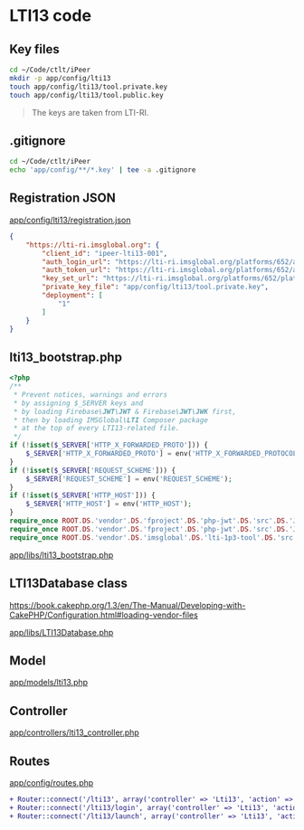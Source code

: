 # LTI13 code

## Key files

```bash
cd ~/Code/ctlt/iPeer
mkdir -p app/config/lti13
touch app/config/lti13/tool.private.key
touch app/config/lti13/tool.public.key
```

> The keys are taken from LTI-RI.

## .gitignore

```bash
cd ~/Code/ctlt/iPeer
echo 'app/config/**/*.key' | tee -a .gitignore
```

## Registration JSON

[app/config/lti13/registration.json](app/config/lti13/registration.json)

```json
{
    "https://lti-ri.imsglobal.org": {
        "client_id": "ipeer-lti13-001",
        "auth_login_url": "https://lti-ri.imsglobal.org/platforms/652/authorizations/new",
        "auth_token_url": "https://lti-ri.imsglobal.org/platforms/652/access_tokens",
        "key_set_url": "https://lti-ri.imsglobal.org/platforms/652/platform_keys/654.json",
        "private_key_file": "app/config/lti13/tool.private.key",
        "deployment": [
            "1"
        ]
    }
}
```

## lti13_bootstrap.php

```php
<?php
/**
 * Prevent notices, warnings and errors
 * by assigning $_SERVER keys and
 * by loading Firebase\JWT\JWT & Firebase\JWT\JWK first,
 * then by loading IMSGlobal\LTI Composer package
 * at the top of every LTI13-related file.
 */
if (!isset($_SERVER['HTTP_X_FORWARDED_PROTO'])) {
    $_SERVER['HTTP_X_FORWARDED_PROTO'] = env('HTTP_X_FORWARDED_PROTOCOL');
}
if (!isset($_SERVER['REQUEST_SCHEME'])) {
    $_SERVER['REQUEST_SCHEME'] = env('REQUEST_SCHEME');
}
if (!isset($_SERVER['HTTP_HOST'])) {
    $_SERVER['HTTP_HOST'] = env('HTTP_HOST');
}
require_once ROOT.DS.'vendor'.DS.'fproject'.DS.'php-jwt'.DS.'src'.DS.'JWT.php';
require_once ROOT.DS.'vendor'.DS.'fproject'.DS.'php-jwt'.DS.'src'.DS.'JWK.php';
require_once ROOT.DS.'vendor'.DS.'imsglobal'.DS.'lti-1p3-tool'.DS.'src'.DS.'lti'.DS.'lti.php';
```

[app/libs/lti13_bootstrap.php](app/libs/lti13_bootstrap.php)

## LTI13Database class

<https://book.cakephp.org/1.3/en/The-Manual/Developing-with-CakePHP/Configuration.html#loading-vendor-files>

[app/libs/LTI13Database.php](app/libs/LTI13Database.php)

## Model

[app/models/lti13.php](app/models/lti13.php)

## Controller

[app/controllers/lti13_controller.php](app/controllers/lti13_controller.php)

## Routes

[app/config/routes.php](app/config/routes.php)

```diff
+ Router::connect('/lti13', array('controller' => 'Lti13', 'action' => 'index'));
+ Router::connect('/lti13/login', array('controller' => 'Lti13', 'action' => 'login'));
+ Router::connect('/lti13/launch', array('controller' => 'Lti13', 'action' => 'launch'));
```
